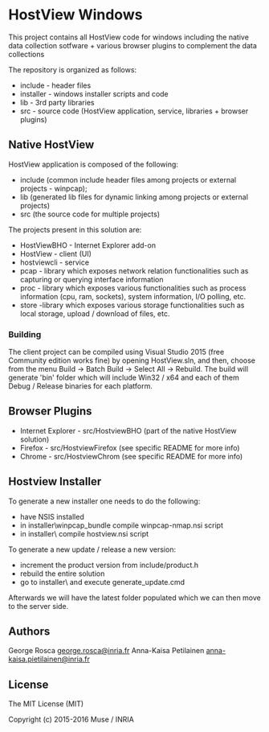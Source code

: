 HostView Windows
================

This project contains all HostView code for windows including the native data collection sotfware + various browser plugins
to complement the data collections

The repository is organized as follows:

* include   - header files
* installer - windows installer scripts and code
* lib       - 3rd party libraries
* src       - source code (HostView application, service, libraries + browser plugins)

Native HostView
---------------

HostView application is composed of the following:

* include (common include header files among projects or external projects - winpcap);
* lib (generated lib files for dynamic linking among projects or external projects)
* src (the source code for multiple projects)

The projects present in this solution are:

* HostViewBHO - Internet Explorer add-on
* HostView - client (UI)
* hostviewcli - service
* pcap - library which exposes network relation functionalities such as capturing or querying interface information
* proc - library which exposes various functionalities such as process information (cpu, ram, sockets), system information, I/O polling, etc.
* store -library which exposes various storage functionalities such as local storage, upload / download of files, etc.

### Building

The client project can be compiled using Visual Studio 2015 (free Community edition works fine) by opening HostView.sln, and then, 
choose from the menu Build -> Batch Build -> Select All -> Rebuild. The build will generate 'bin' folder which will include Win32 / x64 and 
each of them Debug / Release binaries for each platform.

Browser Plugins
---------------

* Internet Explorer - src/HostviewBHO (part of the native HostView solution)
* Firefox - src/HostviewFirefox (see specific README for more info)
* Chrome - src/HostviewChrom (see specific README for more info)

Hostview Installer
------------------

To generate a new installer one needs to do the following:

* have NSIS installed
* in installer\winpcap_bundle compile winpcap-nmap.nsi script
* in installer\ compile hostview.nsi script

To generate a new update / release a new version:

* increment the product version from include/product.h
* rebuild the entire solution
* go to installer\ and execute generate_update.cmd

Afterwards we will have the latest folder populated which we can then move to the server side.

Authors
-------

George Rosca <george.rosca@inria.fr>
Anna-Kaisa Petilainen <anna-kaisa.pietilainen@inria.fr>

License
-------

The MIT License (MIT)

Copyright (c) 2015-2016 Muse / INRIA
